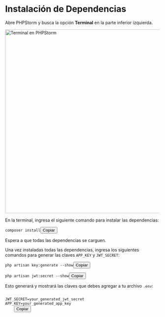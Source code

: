 # Instalación de Dependencias

<procedure title="Instalar dependencias" id="instalar-dependencias">
<step>
    <p>Abre PHPStorm y busca la opción <strong>Terminal</strong> en la parte inferior izquierda.</p>
    <img src="storm.png" alt="Terminal en PHPStorm" width="600"/>
</step>
<step>
    <p>En la terminal, ingresa el siguiente comando para instalar las dependencias:</p>
    <pre><code class="language-bash">composer install</code><button onclick="copyToClipboard('composer install')">Copiar</button></pre>
    <p>Espera a que todas las dependencias se carguen.</p>
</step>
<step>
    <p>Una vez instaladas todas las dependencias, ingresa los siguientes comandos para generar las claves <code>APP_KEY</code> y <code>JWT_SECRET</code>:</p>
    <pre><code class="language-bash">php artisan key:generate --show</code><button onclick="copyToClipboard('php artisan key:generate --show')">Copiar</button></pre>
    <pre><code class="language-bash">php artisan jwt:secret --show</code><button onclick="copyToClipboard('php artisan jwt:secret --show')">Copiar</button></pre>
    <p>Esto generará y mostrará las claves que debes agregar a tu archivo <code>.env</code>:</p>
    <pre><code class="language-env">
JWT_SECRET=your_generated_jwt_secret
APP_KEY=your_generated_app_key
    </code><button onclick="copyToClipboard('JWT_SECRET=your_generated_jwt_secret\nAPP_KEY=your_generated_app_key')">Copiar</button></pre>
</step>
</procedure>